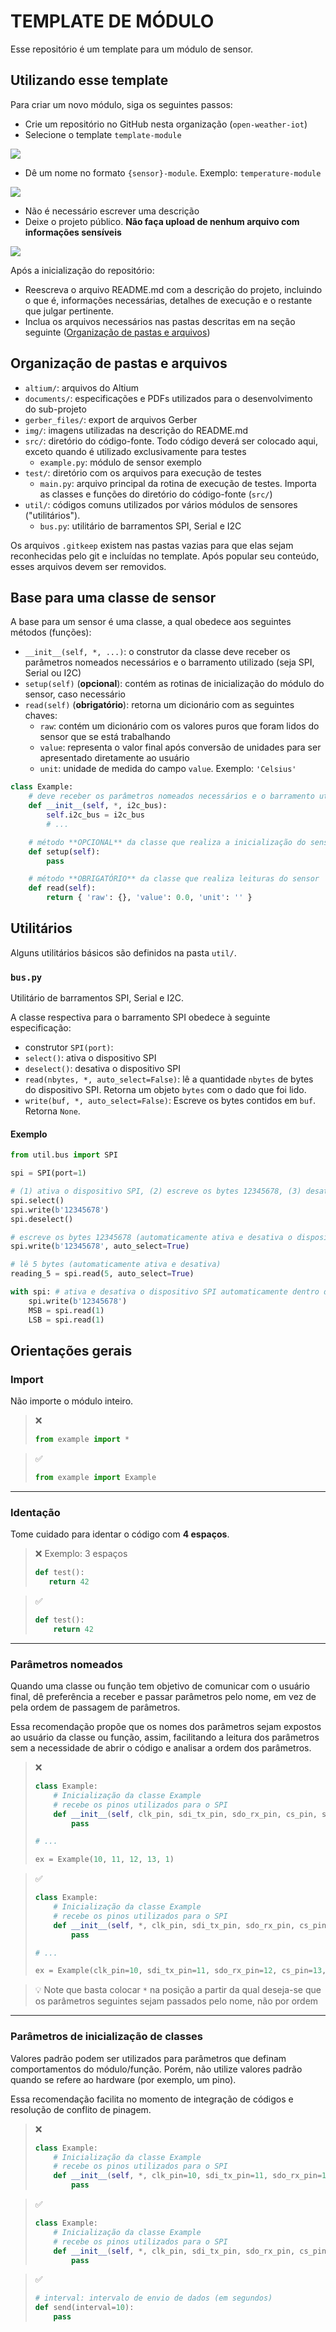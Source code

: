 # TEMPLATE DE MÓDULO
Esse repositório é um template para um módulo de sensor.

## Utilizando esse template
Para criar um novo módulo, siga os seguintes passos:
- Crie um repositório no GitHub nesta organização (`open-weather-iot`)
- Selecione o template `template-module`
<img src="img/template-picker.png">

- Dê um nome no formato `{sensor}-module`. Exemplo: `temperature-module`
<img src="img/repo-name.png">

- Não é necessário escrever uma descrição
- Deixe o projeto público. **Não faça upload de nenhum arquivo com informações sensíveis**
<img src="img/visibility.png">

Após a inicialização do repositório:
- Reescreva o arquivo README.md com a descrição do projeto, incluindo o que é, informações necessárias, detalhes de execução e o restante que julgar pertinente.
- Inclua os arquivos necessários nas pastas descritas em na seção seguinte ([Organização de pastas e arquivos](#organizacao))

## Organização de pastas e arquivos <a id="organizacao"></a>
- `altium/`: arquivos do Altium
- `documents/`: especificações e PDFs utilizados para o desenvolvimento do sub-projeto
- `gerber_files/`: export de arquivos Gerber
- `img/`: imagens utilizadas na descrição do README.md
- `src/`: diretório do código-fonte. Todo código deverá ser colocado aqui, exceto quando é utilizado exclusivamente para testes
  - `example.py`: módulo de sensor exemplo
- `test/`: diretório com os arquivos para execução de testes
  - `main.py`: arquivo principal da rotina de execução de testes. Importa as classes e funções do diretório do código-fonte (`src/`)
- `util/`: códigos comuns utilizados por vários módulos de sensores ("utilitários").
  - `bus.py`: utilitário de barramentos SPI, Serial e I2C

Os arquivos `.gitkeep` existem nas pastas vazias para que elas sejam reconhecidas pelo git e incluídas no template. Após popular seu conteúdo, esses arquivos devem ser removidos.

## Base para uma classe de sensor
A base para um sensor é uma classe, a qual obedece aos seguintes métodos (funções):
- `__init__(self, *, ...)`: o construtor da classe deve receber os parâmetros nomeados necessários e o barramento utilizado (seja SPI, Serial ou I2C)
- `setup(self)` (**opcional**): contém as rotinas de inicialização do módulo do sensor, caso necessário
- `read(self)` (**obrigatório**): retorna um dicionário com as seguintes chaves:
  - `raw`: contém um dicionário com os valores puros que foram lidos do sensor que se está trabalhando
  - `value`: representa o valor final após conversão de unidades para ser apresentado diretamente ao usuário
  - `unit`: unidade de medida do campo `value`. Exemplo: `'Celsius'`

```py
class Example:
    # deve receber os parâmetros nomeados necessários e o barramento utilizado (seja SPI, Serial ou I2C)
    def __init__(self, *, i2c_bus):
        self.i2c_bus = i2c_bus
        # ...

    # método **OPCIONAL** da classe que realiza a inicialização do sensor
    def setup(self):
        pass

    # método **OBRIGATÓRIO** da classe que realiza leituras do sensor
    def read(self):
        return { 'raw': {}, 'value': 0.0, 'unit': '' }

````

## Utilitários
Alguns utilitários básicos são definidos na pasta `util/`.

### `bus.py`
Utilitário de barramentos SPI, Serial e I2C.

A classe respectiva para o barramento SPI obedece à seguinte especificação:
- construtor `SPI(port)`:
- `select()`: ativa o dispositivo SPI
- `deselect()`: desativa o dispositivo SPI
- `read(nbytes, *, auto_select=False)`: lê a quantidade `nbytes` de bytes do dispositivo SPI. Retorna um objeto `bytes` com o dado que foi lido.
- `write(buf, *, auto_select=False)`: Escreve os bytes contidos em `buf`. Retorna `None`.

#### Exemplo
```py
from util.bus import SPI

spi = SPI(port=1)

# (1) ativa o dispositivo SPI, (2) escreve os bytes 12345678, (3) desativa o dispositivo SPI
spi.select()
spi.write(b'12345678')
spi.deselect()

# escreve os bytes 12345678 (automaticamente ativa e desativa o dispositivo para esse comando específico)
spi.write(b'12345678', auto_select=True)

# lê 5 bytes (automaticamente ativa e desativa)
reading_5 = spi.read(5, auto_select=True)

with spi: # ativa e desativa o dispositivo SPI automaticamente dentro desse contexto/bloco
    spi.write(b'12345678')
    MSB = spi.read(1)
    LSB = spi.read(1)
```

## Orientações gerais
### Import
Não importe o módulo inteiro.
> ❌ 
> ```py
> from example import *
> ````

> ✅ 
> ```py
> from example import Example
> ````

---

### Identação
Tome cuidado para identar o código com **4 espaços**.
> ❌ Exemplo: 3 espaços
> ```py
> def test():
>    return 42
> ```

> ✅
> ```py
> def test():
>     return 42
> ```

---

### Parâmetros nomeados
Quando uma classe ou função tem objetivo de comunicar com o usuário final, dê preferência a receber e passar parâmetros pelo nome, em vez de pela ordem de passagem de parâmetros.

Essa recomendação propõe que os nomes dos parâmetros sejam expostos ao usuário da classe ou função, assim, facilitando a leitura dos parâmetros sem a necessidade de abrir o código e analisar a ordem dos parâmetros.

> ❌
> ```py
> class Example:
>     # Inicialização da classe Example
>     # recebe os pinos utilizados para o SPI
>     def __init__(self, clk_pin, sdi_tx_pin, sdo_rx_pin, cs_pin, spi_id):
>         pass
>
> # ...
> 
> ex = Example(10, 11, 12, 13, 1)
> ```

> ✅
> ```py
> class Example:
>     # Inicialização da classe Example
>     # recebe os pinos utilizados para o SPI
>     def __init__(self, *, clk_pin, sdi_tx_pin, sdo_rx_pin, cs_pin, spi_id):
>         pass
>
> # ...
> 
> ex = Example(clk_pin=10, sdi_tx_pin=11, sdo_rx_pin=12, cs_pin=13, spi_id=1)
> ```

> 💡 Note que basta colocar `*` na posição a partir da qual deseja-se que os parâmetros seguintes sejam passados pelo nome, não por ordem

---

### Parâmetros de inicialização de classes
Valores padrão podem ser utilizados para parâmetros que definam comportamentos do módulo/função. Porém, não utilize valores padrão quando se refere ao hardware (por exemplo, um pino).

Essa recomendação facilita no momento de integração de códigos e resolução de conflito de pinagem.

> ❌
> ```py
> class Example:
>     # Inicialização da classe Example
>     # recebe os pinos utilizados para o SPI
>     def __init__(self, *, clk_pin=10, sdi_tx_pin=11, sdo_rx_pin=12, cs_pin=13, spi_id=1):
>         pass
> ```

> ✅
> ```py
> class Example:
>     # Inicialização da classe Example
>     # recebe os pinos utilizados para o SPI
>     def __init__(self, *, clk_pin, sdi_tx_pin, sdo_rx_pin, cs_pin, spi_id):
>         pass
> ```

> ✅
> ```py
> # interval: intervalo de envio de dados (em segundos)
> def send(interval=10):
>     pass
> ```
